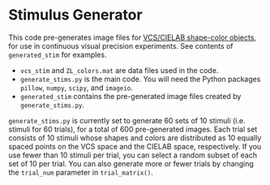 # Stimulus Generator

This code pre-generates image files for [VCS/CIELAB shape-color objects](https://osf.io/d9gyf/), for use in continuous visual precision experiments. See contents of `generated_stim` for examples. 
* `vcs_stim` and `ZL_colors.mat` are data files used in the code.
* `generate_stims.py` is the main code. You will need the Python packages `pillow`, `numpy`, `scipy`, and `imageio`.
* `generated_stim` contains the pre-generated image files created by `generate_stims.py`.

`generate_stims.py` is currently set to generate 60 sets of 10 stimuli (i.e. stimuli for 60 trials), for a total of 600 pre-generated images. Each trial set consists of 10 stimuli whose shapes and colors are distributed as 10 equally spaced points on the VCS space and the CIELAB space, respectively. If you use fewer than 10 stimuli per trial, you can select a random subset of each set of 10 per trial. You can also generate more or fewer trials by changing the `trial_num` parameter in `trial_matrix()`.
